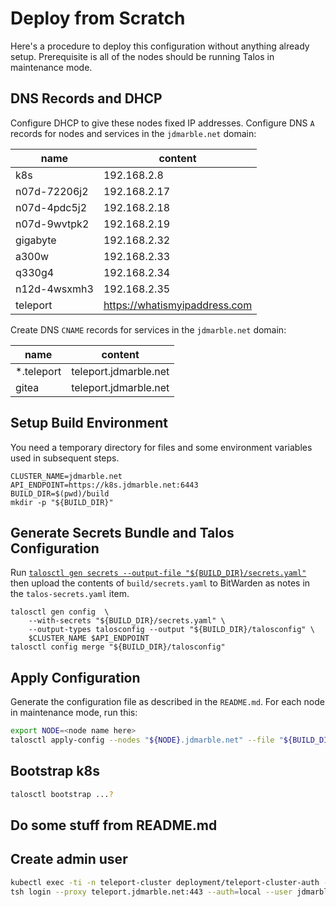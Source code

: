 # Deploy from Scratch

Here's a procedure to deploy this configuration without anything already setup.
Prerequisite is all of the nodes should be running Talos in maintenance mode.

## DNS Records and DHCP

Configure DHCP to give these nodes fixed IP addresses.
Configure DNS `A` records for nodes and services in the `jdmarble.net` domain:

| name         | content                       |
|--------------|-------------------------------|
| k8s          | 192.168.2.8                   |
| n07d-72206j2 | 192.168.2.17                  |
| n07d-4pdc5j2 | 192.168.2.18                  |
| n07d-9wvtpk2 | 192.168.2.19                  |
| gigabyte     | 192.168.2.32                  |
| a300w        | 192.168.2.33                  |
| q330g4       | 192.168.2.34                  |
| n12d-4wsxmh3 | 192.168.2.35                  |
| teleport     | https://whatismyipaddress.com |

Create DNS `CNAME` records for services in the `jdmarble.net` domain:

| name       | content                       |
|------------|-------------------------------|
| *.teleport | teleport.jdmarble.net         |
| gitea      | teleport.jdmarble.net         |

## Setup Build Environment

You need a temporary directory for files and some environment variables used in subsequent steps.

```
CLUSTER_NAME=jdmarble.net
API_ENDPOINT=https://k8s.jdmarble.net:6443
BUILD_DIR=$(pwd)/build
mkdir -p "${BUILD_DIR}"
```

## Generate Secrets Bundle and Talos Configuration

Run [`talosctl gen secrets --output-file "${BUILD_DIR}/secrets.yaml"`](https://www.talos.dev/v1.5/reference/cli/#talosctl-gen-secrets) then upload the contents of `build/secrets.yaml` to BitWarden as notes in the `talos-secrets.yaml` item.

```
talosctl gen config  \
    --with-secrets "${BUILD_DIR}/secrets.yaml" \
    --output-types talosconfig --output "${BUILD_DIR}/talosconfig" \
    $CLUSTER_NAME $API_ENDPOINT
talosctl config merge "${BUILD_DIR}/talosconfig"
```

## Apply Configuration

Generate the configuration file as described in the `README.md`.
For each node in maintenance mode, run this:

```sh
export NODE=<node name here>
talosctl apply-config --nodes "${NODE}.jdmarble.net" --file "${BUILD_DIR}/${NODE}.yaml" --insecure
```

## Bootstrap k8s

```sh
talosctl bootstrap ...?
```

## Do some stuff from README.md

## Create admin user

```sh
kubectl exec -ti -n teleport-cluster deployment/teleport-cluster-auth -- tctl users add jdmarble-admin --roles=kube-system-master,editor,auditor,access
tsh login --proxy teleport.jdmarble.net:443 --auth=local --user jdmarble-admin
```
